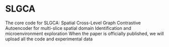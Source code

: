 # SLGCA
The core code for SLGCA: Spatial Cross-Level Graph Contrastive Autoencoder for multi-slice spatial domain Identification and microenvironment exploration
When the paper is officially published, we will upload all the code and experimental data
